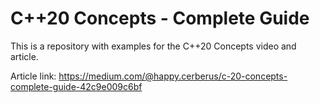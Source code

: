 # C++20 Concepts - Complete Guide

This is a repository with examples for the C++20 Concepts video and article.

Article link: https://medium.com/@happy.cerberus/c-20-concepts-complete-guide-42c9e009c6bf

